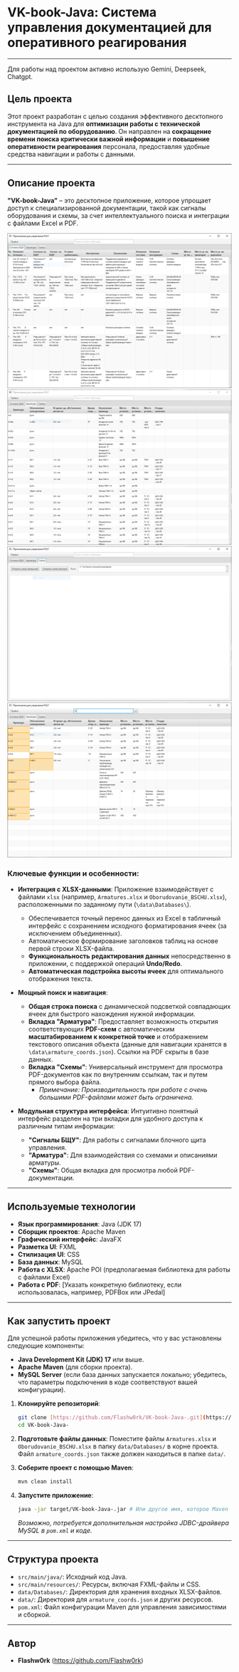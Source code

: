 # VK-book-Java: Система управления документацией для оперативного реагирования

---
Для работы над проектом активно использую Gemini, Deepseek, Chatgpt.
## Цель проекта

Этот проект разработан с целью создания эффективного десктопного инструмента на Java для 
**оптимизации работы с технической документацией по оборудованию**. Он направлен на 
**сокращение времени поиска критически важной информации** и 
**повышение оперативности реагирования** персонала, предоставляя удобные средства навигации и работы с данными.

---

## Описание проекта


**"VK-book-Java"** – это десктопное приложение, которое упрощает доступ к специализированной документации, 
такой как сигналы оборудования и схемы, за счет интеллектуального поиска и интеграции с файлами Excel и PDF.

![Скриншот вкладки "Сигналы БЩУ"](screenshots/Сигналы_БЩУ.PNG)
![Скриншот вкладки "Арматура"](screenshots/Арматура.PNG)
![Скриншот вкладки "Схемы"](screenshots/Схемы.PNG)
![Скриншот работы Поиска](screenshots/Поиск.PNG)

### Ключевые функции и особенности:

* **Интеграция с XLSX-данными**: Приложение взаимодействует с файлами `xlsx` 
(например, `Armatures.xlsx` и `Oborudovanie_BSCHU.xlsx`), расположенными по заданному пути (`\data\Databases\`).
    * Обеспечивается точный перенос данных из Excel в табличный интерфейс с сохранением исходного форматирования 
      ячеек (за исключением объединенных).
    * Автоматическое формирование заголовков таблиц на основе первой строки XLSX-файла.
    * **Функциональность редактирования данных** непосредственно в приложении, с поддержкой операций **Undo/Redo**.
    * **Автоматическая подстройка высоты ячеек** для оптимального отображения текста.

* **Мощный поиск и навигация**:
    * **Общая строка поиска** с динамической подсветкой совпадающих ячеек для быстрого нахождения нужной информации.
    * **Вкладка "Арматура"**: Предоставляет возможность открытия соответствующих **PDF-схем** с автоматическим 
      **масштабированием к конкретной точке** и отображением текстового описания объекта 
        (данные для навигации хранятся в `\data\armature_coords.json`). Ссылки на PDF скрыты в базе данных.
    * **Вкладка "Схемы"**: Универсальный инструмент для просмотра PDF-документов как по внутренним ссылкам, 
        так и путем прямого выбора файла.
        * *Примечание: Производительность при работе с очень большими PDF-файлами может быть ограничена.*

* **Модульная структура интерфейса**: 
    Интуитивно понятный интерфейс разделен на три вкладки для удобного доступа к различным типам информации:
    * **"Сигналы БЩУ"**: Для работы с сигналами блочного щита управления.
    * **"Арматура"**: Для взаимодействия со схемами и описаниями арматуры.
    * **"Схемы"**: Общая вкладка для просмотра любой PDF-документации.

---

## Используемые технологии

* **Язык программирования**: Java (JDK 17)
* **Сборщик проектов**: Apache Maven
* **Графический интерфейс**: JavaFX
* **Разметка UI**: FXML
* **Стилизация UI**: CSS
* **База данных**: MySQL
* **Работа с XLSX**: Apache POI (предполагаемая библиотека для работы с файлами Excel)
* **Работа с PDF**: [Указать конкретную библиотеку, если использовалась, например, PDFBox или JPedal]

---

## Как запустить проект

Для успешной работы приложения убедитесь, что у вас установлены следующие компоненты:

* **Java Development Kit (JDK) 17** или выше.
* **Apache Maven** (для сборки проекта).
* **MySQL Server** (если база данных запускается локально; убедитесь, что параметры подключения в коде соответствуют вашей конфигурации).

1.  **Клонируйте репозиторий**:
    ```bash
    git clone [https://github.com/Flashw0rk/VK-book-Java-.git](https://github.com/Flashw0rk/VK-book-Java-.git)
    cd VK-book-Java-
    ```

2.  **Подготовьте файлы данных**:
    Поместите файлы `Armatures.xlsx` и `Oborudovanie_BSCHU.xlsx` в папку `data/Databases/` в корне проекта.
    Файл `armature_coords.json` также должен находиться в папке `data/`.

3.  **Соберите проект с помощью Maven**:
    ```bash
    mvn clean install
    ```

4.  **Запустите приложение**:
    ```bash
    java -jar target/VK-book-Java-.jar # Или другое имя, которое Maven генерирует
    ```
    *Возможно, потребуется дополнительная настройка JDBC-драйвера MySQL в `pom.xml` и коде.*

---

## Структура проекта

* `src/main/java/`: Исходный код Java.
* `src/main/resources/`: Ресурсы, включая FXML-файлы и CSS.
* `data/Databases/`: Директория для хранения входных XLSX-файлов.
* `data/`: Директория для `armature_coords.json` и других ресурсов.
* `pom.xml`: Файл конфигурации Maven для управления зависимостями и сборкой.

---

## Автор

* **Flashw0rk** (https://github.com/Flashw0rk)
